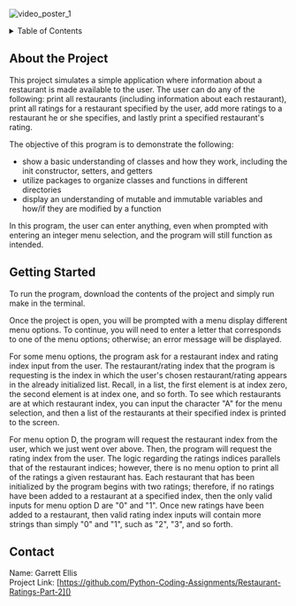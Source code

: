 ![video_poster_1](https://github.com/Python-Coding-Assignments/Restaurant-Ratings-Part-1/assets/154717520/f187d60f-69a1-456e-a825-24bcd4ab554b)

<details>
<summary>Table of Contents</summary>
<ol>
  <li>
    <a href='#about-the-project'>About the Project</a>
  </li>
  <li>
    <a href='#getting-started'>Getting Started</a>
  </li>
  <li>
    <a href='#Contact'>Contact</a>
  </li>  
</ol>
</details>

## About the Project
This project simulates a simple application where information about a restaurant is made available to the user.  The user can do any of the following: print all restaurants (including information about each restaurant), print all ratings for a restaurant specified by the user, add more ratings to a restaurant he or she specifies, and lastly print a specified restaurant's rating.

The objective of this program is to demonstrate the following: 
* show a basic understanding of classes and how they work, including the init constructor, setters, and getters
* utilize packages to organize classes and functions in different directories
* display an understanding of mutable and immutable variables and how/if they are modified by a function

In this program, the user can enter anything, even when prompted with entering an integer menu selection, and the program will still function as intended. 

## Getting Started
To run the program, download the contents of the project and simply run make in the terminal.

Once the project is open, you will be prompted with a menu display different menu options. To continue, you will need to enter a letter that corresponds to one of the menu options; otherwise; an error message will be displayed.

For some menu options, the program ask for a restaurant index and rating index input from the user. The restaurant/rating index that the program is requesting is the index in which the user's chosen restaurant/rating appears in the already initialized list. Recall, in a list, the first element is at index zero, the second element is at index one, and so forth. To see which restaurants are at which restaurant index, you can input the character "A" for the menu selection, and then a list of the restaurants at their specified index is printed to the screen.

For menu option D, the program will request the restaurant index from the user, which we just went over above.  Then, the program will request the rating index from the user.  The logic regarding the ratings indices parallels that of the restaurant indices; however, there is no menu option to print all of the ratings a given restaurant has.  Each restaurant that has been initialized by the program begins with two ratings; therefore, if no ratings have been added to a restaurant at a specified index, then the only valid inputs for menu option D are "0" and "1".  Once new ratings have been added to a restaurant, then valid rating index inputs will contain more strings than simply "0" and "1", such as "2", "3", and so forth.

## Contact
Name: Garrett Ellis\
Project Link: [https://github.com/Python-Coding-Assignments/Restaurant-Ratings-Part-2]()
